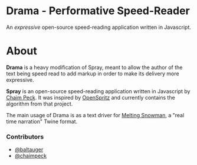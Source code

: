 Drama - Performative Speed-Reader
=====

An _expressive_ open-source speed-reading application written in Javascript.

# About

**Drama** is a heavy modification of Spray, meant to allow the author of the text being speed read to add markup in order to make its delivery more expressive.

**Spray** is an open-source speed-reading application written in Javascript by [Chaim Peck](https://github.com/chaimpeck/spray). It was inspired by [OpenSpritz](https://raw.github.com/Miserlou/OpenSpritz/) and currently contains the algorithm from that project.

The main usage of Drama is as a text driver for [Melting Snowman](https://github.com/baltauger/melting-snowman), a "real time narration" Twine format. 

### Contributors

* [@baltauger](https://github.com/baltauger)
* [@chaimpeck](https://github.com/chaimpeck)

